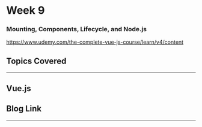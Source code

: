 # Week 9
### Mounting, Components, Lifecycle, and Node.js
https://www.udemy.com/the-complete-vue-js-course/learn/v4/content


## Topics Covered 
---
Vue.js
  - 

## Blog Link
---